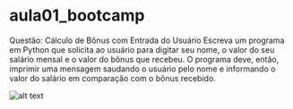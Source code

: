 # aula01_bootcamp

Questão: Cálculo de Bônus com Entrada do Usuário
Escreva um programa em Python que solicita ao usuário para digitar seu nome, o valor do seu salário mensal e o valor do bônus que recebeu. O programa deve, então, imprimir uma mensagem saudando o usuário pelo nome e informando o valor do salário em comparação com o bônus recebido.

![alt text](../image.png)